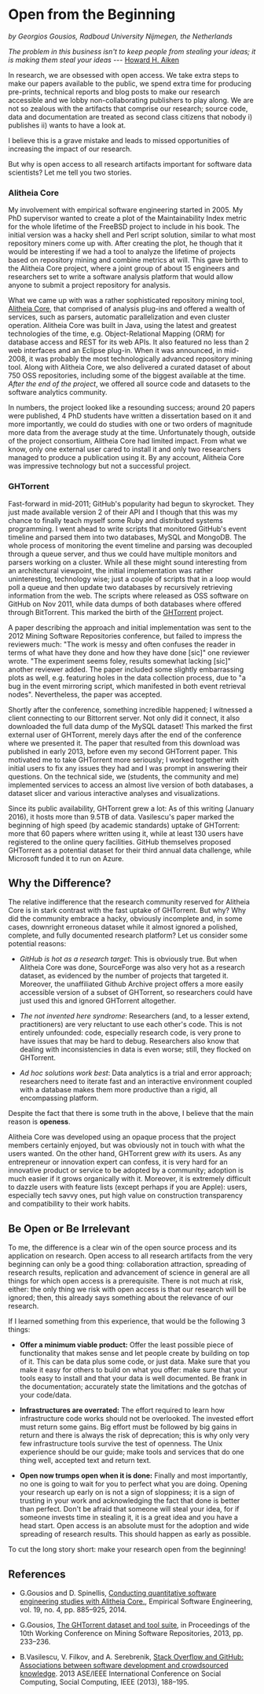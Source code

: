 # Open from the Beginning
_by Georgios Gousios, Radboud University Nijmegen, the Netherlands_

_The problem in this business isn't to keep people from stealing your ideas; it is
making them steal your ideas_ --- [Howard H. Aiken](https://en.wikipedia.org/wiki/Howard_H._Aiken)

In research, we are obsessed with open access. We take extra steps to make our
papers available to the public, we spend extra time for producing pre-prints,
technical reports and blog posts to make our research accessible and we lobby
non-collaborating publishers to play along. We are not so zealous
with the artifacts that comprise our research; source code, data and
documentation are treated as second class citizens that nobody i) publishes ii)
wants to have a look at.

I believe this is a grave mistake and leads to missed opportunities of
increasing the impact of our research.

But why is open access to all research artifacts important for software data
scientists? Let me tell you two stories.

### Alitheia Core

My involvement with empirical software engineering started in 2005. My
PhD supervisor wanted to create a plot of the Maintainability Index metric for
the whole lifetime of the FreeBSD project to include in his book. The initial
version was a hacky shell and Perl script solution, similar to what most
repository miners come up with. After creating the plot, he though that it would
be interesting if we had a tool to analyze the lifetime of projects based on
repository mining and combine metrics at will. This gave birth to the Alitheia
Core project, where a joint group of about 15 engineers and researchers set
to write a software analysis platform that would allow anyone to submit a
project repository for analysis.

What we came up with was a rather sophisticated repository mining tool,
[Alitheia Core](http://github.com/istlab/Alitheia-Core), that comprised of
analysis plug-ins and offered a wealth of services, such as parsers, automatic
parallelization and even cluster operation.  Alitheia Core was built in Java,
using the latest and greatest technologies of the time, e.g. Object-Relational
Mapping (ORM) for database access and REST for its web APIs. It also featured no
less than 2 web interfaces and an Eclipse plug-in. When it was announced, in
mid-2008, it was probably the most technologically advanced repository mining
tool. Along with Alitheia Core, we also delivered a curated dataset of about 750
OSS repositories, including some of the biggest available at the time. _After
the end of the project_, we offered all source code and datasets to the software
analytics community.

In numbers, the project looked like a resounding success; around 20 papers were
published, 4 PhD students have written a dissertation based on it and more
importantly, we could do studies with one or two orders of magnitude more data
from the average study at the time. Unfortunately though, outside of the project
consortium, Alitheia Core had limited impact. From what we know, only one
external user cared to install it and only two researchers managed to produce a
publication using it. By any account, Alitheia Core was impressive technology
but not a successful project.

### GHTorrent

Fast-forward in mid-2011; GitHub's popularity had begun to skyrocket. They just
made available version 2 of their API and I though that this was my chance to
finally teach myself some Ruby and distributed systems programming. I went ahead
to write scripts that monitored GitHub's event timeline and parsed them into two
databases, MySQL and MongoDB. The whole process of monitoring the event timeline
and parsing was decoupled through a queue server, and thus we could have
multiple monitors and parsers working on a cluster. While all these might sound
interesting from an architectural viewpoint, the initial implementation was
rather uninteresting, technology wise; just a couple of scripts that in a loop
would poll a queue and then update two databases by recursively retrieving
information from the web. The scripts where released as OSS software on GitHub
on Nov 2011, while data dumps of both databases where offered through
BitTorrent. This marked the birth of the [GHTorrent](http://ghtorrent.org)
project.

A paper describing the approach and initial implementation was sent to the 2012
Mining Software Repositories conference, but failed to impress the reviewers
much: "The work is messy and often confuses the reader in terms of what have
they done and how they have done [sic]" one reviewer wrote. "The experiment
seems foley, results somewhat lacking [sic]" another reviewer added. The paper
included some slightly embarrassing plots as well, e.g. featuring holes in the
data collection process, due to "a bug in the event mirroring script, which
manifested in both event retrieval nodes". Nevertheless, the paper was accepted.

Shortly after the conference, something incredible happened; I witnessed a
client connecting to our Bittorrent server. Not only did it connect, it also
downloaded the full data dump of the MySQL dataset! This marked the first
external user of GHTorrent, merely days after the end of the conference where we
presented it. The paper that resulted from this download was published in early
2013, before even my second GHTorrent paper. This motivated me to take GHTorrent
more seriously; I worked together with initial users to fix any issues they had
and I was prompt in answering their questions. On the technical side, we
(students, the community and me) implemented services to access an almost live
version of both databases, a dataset slicer and various interactive analyses and
visualizations.

Since its public availability, GHTorrent grew a lot: As of this writing (January
2016), it hosts more than 9.5TB of data. Vasilescu's paper marked the beginning
of high speed (by academic standards) uptake of GHTorrent: more that 60 papers
where written using it, while at least 130 users have registered to the online
query facilities. GitHub themselves proposed GHTorrent as a potential dataset
for their third annual data challenge, while Microsoft funded it to run on
Azure.

## Why the Difference?

The relative indifference that the research community reserved for Alitheia Core
is in stark contrast with the fast uptake of GHTorrent. But why? Why did the
community embrace a hacky, obviously incomplete and, in some cases, downright
erroneous dataset while it almost ignored a polished, complete, and fully
documented research platform? Let us consider some potential reasons:

* _GitHub is hot as a research target_: This is obviously true. But when
Alitheia Core was done, SourceForge was also very hot as a research dataset,
as evidenced by the number of projects that targeted it. Moreover, the
unaffiliated Github Archive project offers a more easily accessible version
of a subset of GHTorrent, so researchers could have just used this and
ignored GHTorrent altogether.

* _The not invented here syndrome_: Researchers (and, to a lesser extend,
practitioners) are very reluctant to use each other's code. This is not
entirely unfounded: code, especially research code, is very prone to have issues
that may be hard to debug. Researchers also know that dealing with
inconsistencies in data is even worse; still, they flocked on GHTorrent.

* _Ad hoc solutions work best_: Data analytics is a trial and error approach;
researchers need to iterate fast and an interactive environment coupled with a
database makes them more productive than a rigid, all encompassing platform.


Despite the fact that there is some truth in the above, I believe that the main
reason is **openess**.

Alitheia Core was developed using an opaque process that the project members
certainly enjoyed, but was obviously not in touch with what the users wanted. On
the other hand, GHTorrent grew _with_ its users. As any entrepreneur or
innovation expert can confess, it is very hard for an innovative product or
service to be adopted by a community; adoption is much easier if it grows
organically with it. Moreover, it is extremely difficult to dazzle users with
feature lists (except perhaps if you are Apple): users, especially tech savvy
ones, put high value on construction transparency and compatibility to their
work habits.

## Be Open or Be Irrelevant

To me, the difference is a clear win of the open source process and its
application on research. Open access to all research artifacts from the very
beginning can only be a good thing: collaboration attraction, spreading of
research results, replication and advancement of science in general are all
things for which open access is a prerequisite. There is not much at risk,
either: the only thing we risk with open access is that our research will be
ignored; then, this already says something about the relevance of our research.

If I learned something from this experience, that would be the following 3 things:

* **Offer a minimum viable product:** Offer the least possible piece of
functionality that makes sense and let people create by building on top of it.
This can be data plus some code, or just data. Make sure that you make it easy
for others to build on what you offer: make sure that your tools easy to install
and that your data is well documented. Be frank in the documentation; accurately
state the limitations and the gotchas of your code/data.

* **Infrastructures are overrated:** The effort required to learn how
infrastructure code works should not be overlooked. The invested effort must
return some gains. Big effort must be followed by big gains in return and there
is always the risk of deprecation; this is why only very few infrastructure
tools survive the test of openness. The Unix experience should be our guide;
make tools and services that do one thing well, accepted text and return text.

* **Open now trumps open when it is done:** Finally and most importantly, no one
is going to wait for you to perfect what you are doing. Opening your research up
early on is not a sign of sloppiness; it is a sign of trusting in your work and
acknowledging the fact that done is better than perfect. Don't be afraid that
someone will steal your idea, for if someone invests time in stealing it, it
is a great idea and you have a head start. Open access is an absolute must
for the adoption and wide spreading of research results. This should happen as
early as possible.

To cut the long story short: make your research open from the beginning!

## References
* G.Gousios and D. Spinellis, [Conducting quantitative software engineering studies with Alitheia Core.](http://www.gousios.gr/bibliography/GS14.html), Empirical Software Engineering, vol. 19, no. 4, pp. 885–925, 2014.


* G.Gousios, [The GHTorrent dataset and tool suite](http://ghtorrent.org), in Proceedings of the 10th Working Conference on Mining Software Repositories, 2013, pp. 233–236.

* B.Vasilescu, V. Filkov, and A. Serebrenik, [Stack Overflow and GitHub: Associations between software development and crowdsourced knowledge](http://bvasiles.github.io/papers/socialcom13.pdf).
2013 ASE/IEEE International Conference on Social Computing, Social Computing, IEEE (2013), 188–195.

